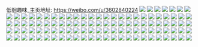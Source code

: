 低徊趣味_主页地址: https://weibo.com/u/3602840224 
![](https://wx4.sinaimg.cn/mw2000/d6befaa0gy1h8kudhlzvgj20u014045u.jpg) 
![](https://wx4.sinaimg.cn/mw2000/d6befaa0gy1h8kuasw6lkj20u0140ad7.jpg) 
![](https://wx4.sinaimg.cn/mw2000/d6befaa0gy1h8kuaqvcdgj20sd0o9ta9.jpg) 
![](https://wx4.sinaimg.cn/mw2000/d6befaa0gy1h8kuangvasj20hr0adaah.jpg) 
![](https://wx4.sinaimg.cn/mw2000/d6befaa0gy1h8kubdzzscj20q70gb0tg.jpg) 
![](https://wx4.sinaimg.cn/mw2000/d6befaa0gy1h8h6uq4abcj20u00u0jwn.jpg) 
![](https://wx4.sinaimg.cn/mw2000/d6befaa0gy1h8h6upcd0qj20u00u079k.jpg) 
![](https://wx4.sinaimg.cn/mw2000/d6befaa0ly1h3pic4icvhj21wi2on1kz.jpg) 
![](https://wx4.sinaimg.cn/mw2000/d6befaa0ly1h3pi98tj12j223e340hdw.jpg) 
![](https://wx4.sinaimg.cn/mw2000/d6befaa0ly1h3pi91b9voj22os232kjn.jpg) 
![](https://wx4.sinaimg.cn/mw2000/d6befaa0ly1h3pi8zydh6j223o340hdv.jpg) 
![](https://wx4.sinaimg.cn/mw2000/d6befaa0ly1h3pi99sugwj21kj1t3qv5.jpg) 
![](https://wx4.sinaimg.cn/mw2000/d6befaa0ly1h3pi92rsx9j2234340npf.jpg) 
![](https://wx4.sinaimg.cn/mw2000/d6befaa0ly1h3pi9g9rhkj233z23che7.jpg) 
![](https://wx4.sinaimg.cn/mw2000/d6befaa0ly1h3pi9l0ehpj225i33zb2d.jpg) 
![](https://wx4.sinaimg.cn/mw2000/d6befaa0ly1h3piafvij2j212e1jn4qp.jpg) 
![](https://wx4.sinaimg.cn/mw2000/d6befaa0gy1h289jeuqrqj20u0140ajs.jpg) 
![](https://wx4.sinaimg.cn/mw2000/d6befaa0gy1h289jfefvxj20u014011d.jpg) 
![](https://wx4.sinaimg.cn/mw2000/d6befaa0gy1h289jgab3bj20u0140n6z.jpg) 
![](https://wx4.sinaimg.cn/mw2000/d6befaa0gy1h289jdvsphj20n00jwjut.jpg) 
![](https://wx4.sinaimg.cn/mw2000/d6befaa0gy1h289jh00cjj20u0140qbb.jpg) 
![](https://wx4.sinaimg.cn/mw2000/d6befaa0gy1h289jhsu0wj20u00u0wmu.jpg) 
![](https://wx4.sinaimg.cn/mw2000/d6befaa0gy1h289jkm9p6j20u00u07cw.jpg) 
![](https://wx4.sinaimg.cn/mw2000/d6befaa0gy1h289jlrrfnj20u00u045z.jpg) 
![](https://wx4.sinaimg.cn/mw2000/d6befaa0gy1h289jmckuaj20u0120wmm.jpg) 
![](https://wx4.sinaimg.cn/mw2000/d6befaa0gy1gzzalac6moj20wv0u00zv.jpg) 
![](https://wx4.sinaimg.cn/mw2000/d6befaa0gy1gzzalbgybaj20u00u0gtz.jpg) 
![](https://wx4.sinaimg.cn/mw2000/d6befaa0gy1gzzalc5wkgj20u01087aj.jpg) 
![](https://wx4.sinaimg.cn/mw2000/d6befaa0gy1gzvy08lvd7j20y50u0n3r.jpg) 
![](https://wx4.sinaimg.cn/mw2000/d6befaa0gy1gzvy1aphj8j21110u0thi.jpg) 
![](https://wx4.sinaimg.cn/mw2000/d6befaa0gy1gzvy093vb9j20n00n0tcm.jpg) 
![](https://wx4.sinaimg.cn/mw2000/d6befaa0gy1gzvy10j4vzj20u00uqgte.jpg) 
![](https://wx4.sinaimg.cn/mw2000/d6befaa0gy1gzb4lsq1m7j20u70u0wlo.jpg) 
![](https://wx4.sinaimg.cn/mw2000/d6befaa0gy1gz6icsn4aqj20u00u00xl.jpg) 
![](https://wx4.sinaimg.cn/mw2000/d6befaa0gy1gy7pjx5izlj20u00u0q81.jpg) 
![](https://wx4.sinaimg.cn/mw2000/d6befaa0gy1gy7pjxnxxxj20u00u0gqd.jpg) 
![](https://wx4.sinaimg.cn/mw2000/d6befaa0gy1gxjht6fe1aj20u00u046x.jpg) 
![](https://wx4.sinaimg.cn/mw2000/d6befaa0gy1gxjht6z5gjj20u00u0qb7.jpg) 
![](https://wx4.sinaimg.cn/mw2000/d6befaa0gy1gxjht7tj5kj20u00u0wkc.jpg) 
![](https://wx4.sinaimg.cn/mw2000/d6befaa0gy1gxjht8mjajj20u00u0aiu.jpg) 
![](https://wx4.sinaimg.cn/mw2000/d6befaa0gy1gxjhta3ktlj20u00u0aiz.jpg) 
![](https://wx4.sinaimg.cn/mw2000/d6befaa0gy1gxjhtaugqvj20u00u0aik.jpg) 
![](https://wx4.sinaimg.cn/mw2000/d6befaa0gy1gwo1scmdy5j20u00u0dqy.jpg) 
![](https://wx4.sinaimg.cn/mw2000/d6befaa0gy1gwo1sezdlcj20u0140qdy.jpg) 
![](https://wx4.sinaimg.cn/mw2000/d6befaa0gy1gwo1sd5q2jj20u0140tkn.jpg) 
![](https://wx4.sinaimg.cn/mw2000/d6befaa0gy1gwo1sdpr8tj20u0156al7.jpg) 
![](https://wx4.sinaimg.cn/mw2000/d6befaa0gy1gwo1sfg3xgj20u0140k4a.jpg) 
![](https://wx4.sinaimg.cn/mw2000/d6befaa0gy1gwo1tpb8tcj20u00u07b1.jpg) 
![](https://wx4.sinaimg.cn/mw2000/003VP9kcgy1guwj6v2y5zj60sg0sdtfc02.jpg) 
![](https://wx4.sinaimg.cn/mw2000/003VP9kcgy1guwj6vmdmej60u00u0qan02.jpg) 
![](https://wx4.sinaimg.cn/mw2000/003VP9kcgy1guwj6w33brj60u00u0gt402.jpg) 
![](https://wx4.sinaimg.cn/mw2000/003VP9kcgy1guwj6ulfgdj60u00u0wls02.jpg) 
![](https://wx4.sinaimg.cn/mw2000/003VP9kcgy1guo53gkg71j60u00ziq8702.jpg) 
![](https://wx4.sinaimg.cn/mw2000/003VP9kcgy1guo53h50wsj60u012v7d302.jpg) 
![](https://wx4.sinaimg.cn/mw2000/003VP9kcgy1guo55dta7ij61400u0jxu02.jpg) 
![](https://wx4.sinaimg.cn/mw2000/003VP9kcgy1guo56mgiuoj60vm0u012602.jpg) 
![](https://wx4.sinaimg.cn/mw2000/003VP9kcgy1guo53lgrrqj60u00z0n6r02.jpg) 
![](https://wx4.sinaimg.cn/mw2000/003VP9kcgy1guo53iq4xjj60n01bg40u02.jpg) 
![](https://wx4.sinaimg.cn/mw2000/003VP9kcly1gsdf6lyiufj60n01u9qd502.jpg) 
![](https://wx4.sinaimg.cn/mw2000/d6befaa0ly1gsdf6mbfsjj20u0140n3j.jpg) 
![](https://wx4.sinaimg.cn/mw2000/d6befaa0ly1gsdf6n2uboj20u0140tjm.jpg) 
![](https://wx4.sinaimg.cn/mw2000/d6befaa0gy1gzqxduh4itj20s90t6djt.jpg) 
![](https://wx4.sinaimg.cn/mw2000/d6befaa0ly1gs4722qrm3j20u00u0wot.jpg) 
![](https://wx4.sinaimg.cn/mw2000/d6befaa0ly1gs47225z44j20n01a0aqe.jpg) 
![](https://wx4.sinaimg.cn/mw2000/d6befaa0ly1gs47230mjuj20u01c2qav.jpg) 
![](https://wx4.sinaimg.cn/mw2000/d6befaa0ly1gs472a1f7jj20mi0nstca.jpg) 
![](https://wx4.sinaimg.cn/mw2000/d6befaa0ly1grms05puigj20u00uv0zz.jpg) 
![](https://wx4.sinaimg.cn/mw2000/d6befaa0ly1grms08u5o8j20u017a48t.jpg) 
![](https://wx4.sinaimg.cn/mw2000/d6befaa0ly1grms06ovkgj20u0140ajr.jpg) 
![](https://wx4.sinaimg.cn/mw2000/d6befaa0ly1grms08dt6lj20u0140n50.jpg) 
![](https://wx4.sinaimg.cn/mw2000/d6befaa0ly1gowxfs8hwcj20jq03r0t2.jpg) 
![](https://wx4.sinaimg.cn/mw2000/d6befaa0ly1gjmpr75ohdj20n01ds11l.jpg) 
![](https://wx4.sinaimg.cn/mw2000/d6befaa0ly1gjmprcche1j20n01dsx6t.jpg) 
![](https://wx4.sinaimg.cn/mw2000/d6befaa0ly1gjmprczjvlj20u00u0jzo.jpg) 
![](https://wx4.sinaimg.cn/mw2000/d6befaa0ly1gjmpr6ewe2j20u00u0tik.jpg) 
![](https://wx4.sinaimg.cn/mw2000/d6befaa0ly1gjmprxs6rlj20u00sq7b7.jpg) 
![](https://wx4.sinaimg.cn/mw2000/d6befaa0ly1gj8oulzmanj21o01o0b29.jpg) 
![](https://wx4.sinaimg.cn/mw2000/d6befaa0ly1gj8ounv6raj21o01o0u0x.jpg) 
![](https://wx4.sinaimg.cn/mw2000/d6befaa0ly1ghehcz9k35j20yi1pc7wn.jpg) 
![](https://wx4.sinaimg.cn/mw2000/d6befaa0ly1ghehct3a2ij20yi1pche2.jpg) 
![](https://wx4.sinaimg.cn/mw2000/d6befaa0gy1gft93a8yn7j22c0340e82.jpg) 
![](https://wx4.sinaimg.cn/mw2000/d6befaa0gy1gft9jodvgbj23402c0npd.jpg) 
![](https://wx4.sinaimg.cn/mw2000/d6befaa0gy1gft9jutswoj22c0340u0x.jpg) 
![](https://wx4.sinaimg.cn/mw2000/d6befaa0gy1gft9k96dwlj22c03407wj.jpg) 
![](https://wx4.sinaimg.cn/mw2000/d6befaa0gy1gft94tsp1tj22c03407wi.jpg) 
![](https://wx4.sinaimg.cn/mw2000/d6befaa0gy1gft94hy94mj22c03404qq.jpg) 
![](https://wx4.sinaimg.cn/mw2000/d6befaa0gy1gft94ogtd9j23402c0x6p.jpg) 
![](https://wx4.sinaimg.cn/mw2000/d6befaa0gy1gft94vu53oj22c0340hdt.jpg) 
![](https://wx4.sinaimg.cn/mw2000/d6befaa0gy1gft97jocoqj21v31hob29.jpg) 
![](https://wx4.sinaimg.cn/mw2000/d6befaa0ly1gd33jl2s4vj21hl0u0tw1.jpg) 
![](https://wx4.sinaimg.cn/mw2000/d6befaa0ly1gd33jymhofj21hx0u01d3.jpg) 
![](https://wx4.sinaimg.cn/mw2000/d6befaa0ly1gd33kcbbaqj21ak0u0tqg.jpg) 
![](https://wx4.sinaimg.cn/mw2000/d6befaa0ly1gd33j9zqvhj20u01400xm.jpg) 
![](https://wx4.sinaimg.cn/mw2000/d6befaa0ly1gcwp2pa3sgj20u0140qav.jpg) 
![](https://wx4.sinaimg.cn/mw2000/d6befaa0ly1gcwp3xxk6cj22ro22q4qq.jpg) 
![](https://wx4.sinaimg.cn/mw2000/d6befaa0ly1gcwp3b9qw9j23402c07wh.jpg) 
![](https://wx4.sinaimg.cn/mw2000/d6befaa0ly1gcwp5a46s7j23402c0npd.jpg) 
![](https://wx4.sinaimg.cn/mw2000/d6befaa0ly1gcwp5k9q0oj23402c0qsw.jpg) 
![](https://wx4.sinaimg.cn/mw2000/d6befaa0ly1gcwp5qo6wjj23402c0ki5.jpg) 
![](https://wx4.sinaimg.cn/mw2000/d6befaa0ly1gcwp2lbqenj22c02c0tnq.jpg) 
![](https://wx4.sinaimg.cn/mw2000/d6befaa0ly1gcwp2zeclbj22c0340e1z.jpg) 
![](https://wx4.sinaimg.cn/mw2000/d6befaa0ly1gb28os32sqj21420u17bb.jpg) 
![](https://wx4.sinaimg.cn/mw2000/d6befaa0ly1gb28q1qj6kj21400u0dnq.jpg) 
![](https://wx4.sinaimg.cn/mw2000/d6befaa0ly1gb28q15zogj21400u0wmp.jpg) 
![](https://wx4.sinaimg.cn/mw2000/d6befaa0ly1g9x3bwiy8lj20u00u0dji.jpg) 
![](https://wx4.sinaimg.cn/mw2000/d6befaa0ly1g9x3c2ht4lj23402c0x6p.jpg) 
![](https://wx4.sinaimg.cn/mw2000/d6befaa0ly1g9x3c7av9pj23402c0npe.jpg) 
